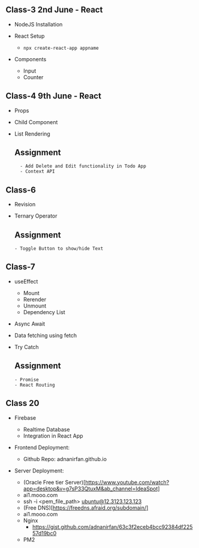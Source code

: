 ## Class-3 2nd June - React

- NodeJS Installation
- React Setup
  - `npx create-react-app appname`
- Components

  - Input
  - Counter

## Class-4 9th June - React

- Props
- Child Component
- List Rendering

  ## Assignment

        - Add Delete and Edit functionality in Todo App
        - Context API

## Class-6

- Revision
- Ternary Operator

  ## Assignment

      - Toggle Button to show/hide Text

## Class-7

- useEffect
  - Mount
  - Rerender
  - Unmount
  - Dependency List
- Async Await
- Data fetching using fetch
- Try Catch

  ## Assignment

      - Promise
      - React Routing

## Class 20

- Firebase

  - Realtime Database
  - Integration in React App

- Frontend Deployment:

  - Github Repo: adnanirfan.github.io

- Server Deployment:
  - (Oracle Free tier Server)[https://www.youtube.com/watch?app=desktop&v=g7sP33QtuxM&ab_channel=IdeaSpot]
  - ai1.mooo.com
  - ssh -i <pem_file_path> ubuntu@12.3123.123.123
  - (Free DNS)[https://freedns.afraid.org/subdomain/]
  - ai1.mooo.com
  - Nginx
    - https://gist.github.com/adnanirfan/63c3f2eceb4bcc92384df22557d19bc0
  - PM2
